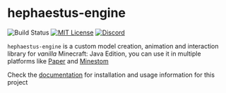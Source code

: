 # hephaestus-engine
![Build Status](https://img.shields.io/github/workflow/status/unnamed/hephaestus-engine/build/main)
[![MIT License](https://img.shields.io/badge/license-MIT-blue)](license.txt)
[![Discord](https://img.shields.io/discord/683899335405994062)](https://discord.gg/xbba2fy)

`hephaestus-engine` is a custom model creation, animation and interaction library
for *vanilla* Minecraft: Java Edition, you can use it in multiple platforms like
[Paper](https://papermc.io/) and [Minestom](https://minestom.net/)

Check the [documentation](./docs/getting-started.md) for
installation and usage information for this project